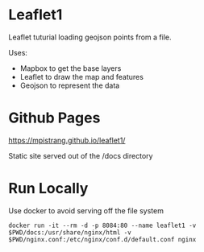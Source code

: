 # Leaflet1

Leaflet tuturial loading geojson points from a file.

Uses:

- Mapbox to get the base layers
- Leaflet to draw the map and features
- Geojson to represent the data

# Github Pages

https://mpistrang.github.io/leaflet1/

Static site served out of the /docs directory

# Run Locally

Use docker to avoid serving off the file system

`docker run -it --rm -d -p 8084:80 --name leaflet1 -v $PWD/docs:/usr/share/nginx/html -v $PWD/nginx.conf:/etc/nginx/conf.d/default.conf nginx`